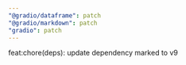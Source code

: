 ```yaml
---
"@gradio/dataframe": patch
"@gradio/markdown": patch
"gradio": patch
---
```


feat:chore(deps): update dependency marked to v9
